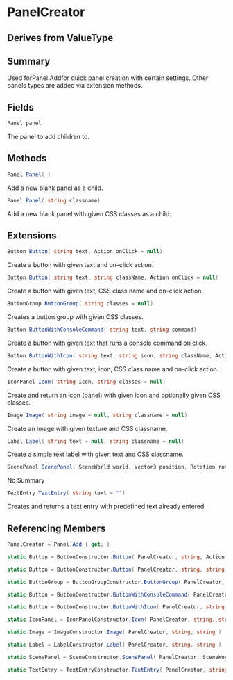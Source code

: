 # PanelCreator

## Derives from ValueType

## Summary

Used forPanel.Addfor quick panel creation with certain settings. Other panels types are added via extension methods.
## Fields

```c#
Panel panel
```
The panel to add children to.
## Methods

```c#
Panel Panel( ) 
```
Add a new blank panel as a child.
```c#
Panel Panel( string classname) 
```
Add a new blank panel with given CSS classes as a child.
## Extensions

```c#
Button Button( string text, Action onClick = null) 
```
Create a button with given text and on-click action.
```c#
Button Button( string text, string className, Action onClick = null) 
```
Create a button with given text, CSS class name and on-click action.
```c#
ButtonGroup ButtonGroup( string classes = null) 
```
Creates a button group with given CSS classes.
```c#
Button ButtonWithConsoleCommand( string text, string command) 
```
Create a button with given text that runs a console command on click.
```c#
Button ButtonWithIcon( string text, string icon, string className, Action onClick = null) 
```
Create a button with given text, icon, CSS class name and on-click action.
```c#
IconPanel Icon( string icon, string classes = null) 
```
Create and return an icon (panel) with given icon and optionally given CSS classes.
```c#
Image Image( string image = null, string classname = null) 
```
Create an image with given texture and CSS classname.
```c#
Label Label( string text = null, string classname = null) 
```
Create a simple text label with given text and CSS classname.
```c#
ScenePanel ScenePanel( SceneWorld world, Vector3 position, Rotation rotation, float fieldOfView, string classname = null) 
```
No Summary
```c#
TextEntry TextEntry( string text = "") 
```
Creates and returns a text entry with predefined text already entered.
## Referencing Members

```c#
PanelCreator = Panel.Add { get; } 
```
```c#
static Button = ButtonConstructor.Button( PanelCreator, string, Action ) 
```
```c#
static Button = ButtonConstructor.Button( PanelCreator, string, string, Action ) 
```
```c#
static ButtonGroup = ButtonGroupConstructor.ButtonGroup( PanelCreator, string ) 
```
```c#
static Button = ButtonConstructor.ButtonWithConsoleCommand( PanelCreator, string, string ) 
```
```c#
static Button = ButtonConstructor.ButtonWithIcon( PanelCreator, string, string, string, Action ) 
```
```c#
static IconPanel = IconPanelConstructor.Icon( PanelCreator, string, string ) 
```
```c#
static Image = ImageConstructor.Image( PanelCreator, string, string ) 
```
```c#
static Label = LabelConstructor.Label( PanelCreator, string, string ) 
```
```c#
static ScenePanel = SceneConstructor.ScenePanel( PanelCreator, SceneWorld, Vector3, Rotation, float, string ) 
```
```c#
static TextEntry = TextEntryConstructor.TextEntry( PanelCreator, string ) 
```
